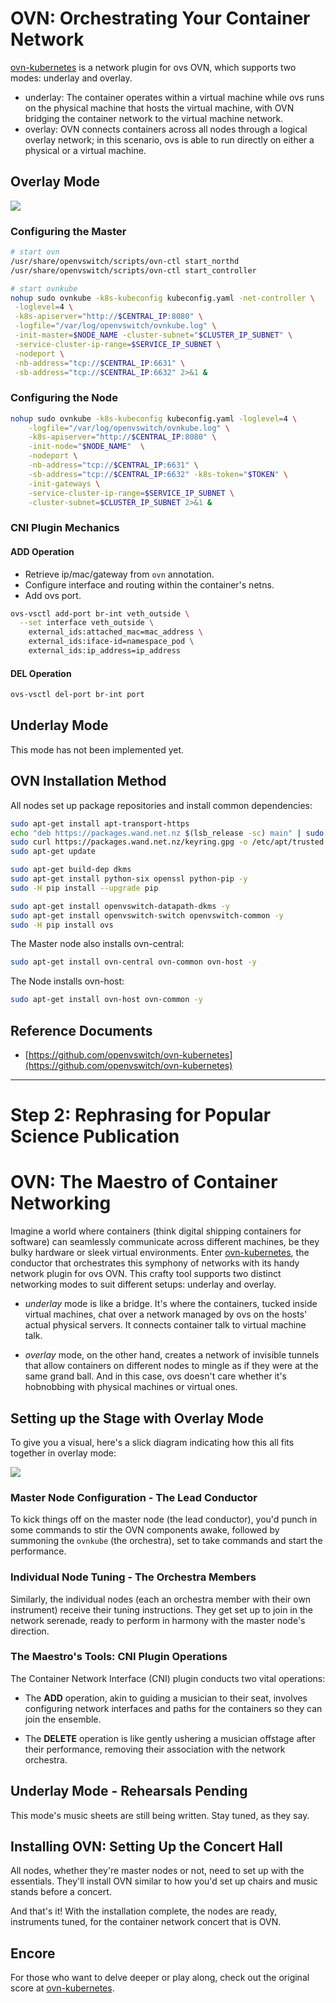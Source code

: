 # OVN: Orchestrating Your Container Network

[ovn-kubernetes](https://github.com/openvswitch/ovn-kubernetes) is a network plugin for ovs OVN, which supports two modes: underlay and overlay.

* underlay: The container operates within a virtual machine while ovs runs on the physical machine that hosts the virtual machine, with OVN bridging the container network to the virtual machine network.
* overlay: OVN connects containers across all nodes through a logical overlay network; in this scenario, ovs is able to run directly on either a physical or a virtual machine.

## Overlay Mode

![](../../.gitbook/assets/ovn_kubernetes.png)

### Configuring the Master

```bash
# start ovn
/usr/share/openvswitch/scripts/ovn-ctl start_northd
/usr/share/openvswitch/scripts/ovn-ctl start_controller

# start ovnkube
nohup sudo ovnkube -k8s-kubeconfig kubeconfig.yaml -net-controller \
 -loglevel=4 \
 -k8s-apiserver="http://$CENTRAL_IP:8080" \
 -logfile="/var/log/openvswitch/ovnkube.log" \
 -init-master=$NODE_NAME -cluster-subnet="$CLUSTER_IP_SUBNET" \
 -service-cluster-ip-range=$SERVICE_IP_SUBNET \
 -nodeport \
 -nb-address="tcp://$CENTRAL_IP:6631" \
 -sb-address="tcp://$CENTRAL_IP:6632" 2>&1 &
```

### Configuring the Node

```bash
nohup sudo ovnkube -k8s-kubeconfig kubeconfig.yaml -loglevel=4 \
    -logfile="/var/log/openvswitch/ovnkube.log" \
    -k8s-apiserver="http://$CENTRAL_IP:8080" \
    -init-node="$NODE_NAME"  \
    -nodeport \
    -nb-address="tcp://$CENTRAL_IP:6631" \
    -sb-address="tcp://$CENTRAL_IP:6632" -k8s-token="$TOKEN" \
    -init-gateways \
    -service-cluster-ip-range=$SERVICE_IP_SUBNET \
    -cluster-subnet=$CLUSTER_IP_SUBNET 2>&1 &
```

### CNI Plugin Mechanics

#### ADD Operation

* Retrieve ip/mac/gateway from `ovn` annotation.
* Configure interface and routing within the container's netns.
* Add ovs port.

```bash
ovs-vsctl add-port br-int veth_outside \
  --set interface veth_outside \
    external_ids:attached_mac=mac_address \
    external_ids:iface-id=namespace_pod \
    external_ids:ip_address=ip_address
```

#### DEL Operation

```bash
ovs-vsctl del-port br-int port
```

## Underlay Mode

This mode has not been implemented yet.

## OVN Installation Method

All nodes set up package repositories and install common dependencies:

```bash
sudo apt-get install apt-transport-https
echo "deb https://packages.wand.net.nz $(lsb_release -sc) main" | sudo tee /etc/apt/sources.list.d/wand.list
sudo curl https://packages.wand.net.nz/keyring.gpg -o /etc/apt/trusted.gpg.d/wand.gpg
sudo apt-get update

sudo apt-get build-dep dkms
sudo apt-get install python-six openssl python-pip -y
sudo -H pip install --upgrade pip

sudo apt-get install openvswitch-datapath-dkms -y
sudo apt-get install openvswitch-switch openvswitch-common -y
sudo -H pip install ovs
```

The Master node also installs ovn-central:

```bash
sudo apt-get install ovn-central ovn-common ovn-host -y
```

The Node installs ovn-host:

```bash
sudo apt-get install ovn-host ovn-common -y
```

## Reference Documents

* [https://github.com/openvswitch/ovn-kubernetes](https://github.com/openvswitch/ovn-kubernetes)

---

# Step 2: Rephrasing for Popular Science Publication

# OVN: The Maestro of Container Networking

Imagine a world where containers (think digital shipping containers for software) can seamlessly communicate across different machines, be they bulky hardware or sleek virtual environments. Enter [ovn-kubernetes](https://github.com/openvswitch/ovn-kubernetes), the conductor that orchestrates this symphony of networks with its handy network plugin for ovs OVN. This crafty tool supports two distinct networking modes to suit different setups: underlay and overlay.

- *underlay* mode is like a bridge. It's where the containers, tucked inside virtual machines, chat over a network managed by ovs on the hosts' actual physical servers. It connects container talk to virtual machine talk.

- *overlay* mode, on the other hand, creates a network of invisible tunnels that allow containers on different nodes to mingle as if they were at the same grand ball. And in this case, ovs doesn't care whether it's hobnobbing with physical machines or virtual ones.

## Setting up the Stage with Overlay Mode

To give you a visual, here's a slick diagram indicating how this all fits together in overlay mode:

![](../../.gitbook/assets/ovn_kubernetes.png)

### Master Node Configuration - The Lead Conductor

To kick things off on the master node (the lead conductor), you'd punch in some commands to stir the OVN components awake, followed by summoning the `ovnkube` (the orchestra), set to take commands and start the performance.

### Individual Node Tuning - The Orchestra Members

Similarly, the individual nodes (each an orchestra member with their own instrument) receive their tuning instructions. They get set up to join in the network serenade, ready to perform in harmony with the master node's direction.

### The Maestro's Tools: CNI Plugin Operations

The Container Network Interface (CNI) plugin conducts two vital operations:

- The **ADD** operation, akin to guiding a musician to their seat, involves configuring network interfaces and paths for the containers so they can join the ensemble.
  
- The **DELETE** operation is like gently ushering a musician offstage after their performance, removing their association with the network orchestra.

## Underlay Mode - Rehearsals Pending

This mode's music sheets are still being written. Stay tuned, as they say.

## Installing OVN: Setting Up the Concert Hall

All nodes, whether they're master nodes or not, need to set up with the essentials. They'll install OVN similar to how you'd set up chairs and music stands before a concert.

And that's it! With the installation complete, the nodes are ready, instruments tuned, for the container network concert that is OVN.

## Encore

For those who want to delve deeper or play along, check out the original score at [ovn-kubernetes](https://github.com/openvswitch/ovn-kubernetes).